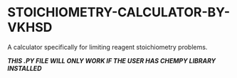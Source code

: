# STOICHIOMETRY-CALCULATOR-BY-VKHSD
A calculator specifically for limiting reagent stoichiometry problems.

***THIS .PY FILE WILL ONLY WORK IF THE USER HAS CHEMPY LIBRARY INSTALLED***
